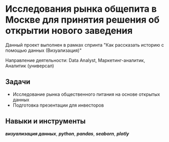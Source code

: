 ﻿# Исследования рынка общепита в Москве для принятия решения об открытии нового заведения

Данный проект выполнен в рамках спринта "Как рассказать историю с помощью данных (Визуализация)"
 

Направление деятельности: Data Analyst, Маркетинг-аналитик, Аналитик (универсал)

## Задачи
- Исследование рынка общественного питания на основе открытых данных 
- Подготовка презентации для инвесторов

## Навыки и инструменты
***визуализация данных***, ***python***, ***pandas***, ***seaborn***, ***plotly***